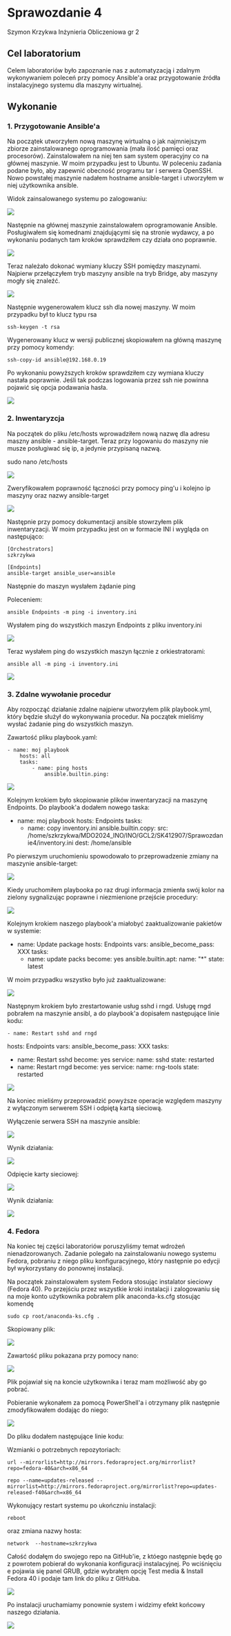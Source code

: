 # Sprawozdanie 4
Szymon Krzykwa
Inżynieria Obliczeniowa gr 2

## Cel laboratorium

Celem laboratoriów było zapoznanie nas z automatyzacją i zdalnym wykonywaniem poleceń przy pomocy Ansible'a oraz przygotowanie źródła instalacyjnego systemu dla maszyny wirtualnej.

## Wykonanie

### 1. Przygotowanie Ansible'a

Na początek utworzyłem nową maszynę wirtualną o jak najmniejszym zbiorze zainstalowanego oprogramowania (mała ilość pamięci oraz procesorów). Zainstalowałem na niej ten sam system operacyjny co na głównej maszynie. W moim przypadku jest to Ubuntu. W poleceniu zadania podane było, aby zapewnić obecność programu tar i serwera OpenSSH. Nowo powstałej maszynie nadałem hostname ansible-target i utworzyłem w niej użytkownika ansible. 

Widok zainsalowanego systemu po zalogowaniu:

![](./screeny/ansible.png)

Następnie na głównej maszynie zainstalowałem oprogramowanie Ansible. Posługiwałem się komednami znajdującymi się na stronie wydawcy, a po wykonaniu podanych tam kroków sprawdziłem czy działa ono poprawnie.

![](./screeny/ansible-version.png)

Teraz należało dokonać wymiany kluczy SSH pomiędzy maszynami. Najpierw przełączyłem tryb maszyny ansible na tryb Bridge, aby maszyny mogły się znaleźć. 

![](./screeny/bridge.png)

Następnie wygenerowałem klucz ssh dla nowej maszyny. W moim przypadku był to klucz typu rsa

    ssh-keygen -t rsa

Wygenerowany klucz w wersji publicznej skopiowałem na główną maszynę przy pomocy komendy:

    ssh-copy-id ansible@192.168.0.19

Po wykonaniu powyższych kroków sprawdziłem czy wymiana kluczy nastała poprawnie. Jeśli tak podczas logowania przez ssh nie powinna pojawić się opcja podawania hasła.

![](./screeny/ansible-ssh.png)

### 2. Inwentaryzcja

Na początek do pliku /etc/hosts wprowadziłem nową nazwę dla adresu maszny ansible - ansible-target. Teraz przy logowaniu do maszyny nie musze posługiwać się ip, a jedynie przypisaną nazwą. 

sudo nano /etc/hosts

![](./screeny/ansible-target.png)

Zweryfikowałem poprawność łączności przy pomocy ping'u i kolejno ip maszyny oraz nazwy ansible-target

![](./screeny/ping.png)

Następnie przy pomocy dokumentacji ansible stowrzyłem plik inwentaryzacji. W moim przypadku jest on w formacie INI i wygląda on następująco: 

    [Orchestrators]
    szkrzykwa

    [Endpoints]
    ansible-target ansible_user=ansible

Następnie do maszyn wysłałem żądanie ping

Poleceniem:

    ansible Endpoints -m ping -i inventory.ini

Wysłałem ping do wszystkich maszyn Endpoints z pliku inventory.ini

![](./screeny/inventory-ping.png)

Teraz wysłałem ping do wszystkich maszyn łącznie z orkiestratorami:

    ansible all -m ping -i inventory.ini

![](./screeny/ping-all.png)

### 3. Zdalne wywołanie procedur

Aby rozpocząć działanie zdalne najpierw utworzyłem plik playbook.yml, który będzie służył do wykonywania procedur. Na początek mieliśmy wysłać żadanie ping do wszystkich maszyn.

Zawartość pliku playbook.yaml:

    - name: moj playbook
        hosts: all
        tasks:
            - name: ping hosts
                ansible.builtin.ping:

![](./screeny/playbook-ping.png)

Kolejnym krokiem było skopiowanie plików inwentaryzacji na maszynę Endpoints. Do playbook'a dodałem nowego taska:

- name: moj playbook
  hosts: Endpoints
  tasks:
  - name: copy inventory.ini
    ansible.builtin.copy:
      src: /home/szkrzykwa/MDO2024_INO/INO/GCL2/SK412907/Sprawozdanie4/inventory.ini
      dest: /home/ansible

Po pierwszym uruchomieniu spowodowało to przeprowadzenie zmiany na maszynie ansible-target:

![](./screeny/playbook-copy1.png)

Kiedy uruchomiłem playbooka po raz drugi informacja zmienła swój kolor na zielony sygnalizując poprawne i niezmienione przejście procedury:

![](./screeny/playbook-copy2.png)

Kolejnym krokiem naszego playbook'a miałobyć zaaktualizowanie pakietów w systemie:

- name: Update package
  hosts: Endpoints
  vars:
    ansible_become_pass: XXX
  tasks:
  - name: update packs
    become: yes
    ansible.builtin.apt:
      name: "*"
      state: latest

W moim przypadku wszystko było już zaaktualizowane:

![](./screeny/playbook-update.png)

Następnym krokiem było zrestartowanie usług sshd i rngd. Usługę rngd pobrałem na maszynie ansibl, a do playbook'a dopisałem następujące linie kodu:

    - name: Restart sshd and rngd
  hosts: Endpoints
  vars:
    ansible_become_pass: XXX
  tasks:
  - name: Restart sshd
    become: yes
    service:
      name: sshd
      state: restarted
  - name: Restart rngd
    become: yes
    service:
      name: rng-tools
      state: restarted

![](./screeny/restart.png)

Na koniec mieliśmy przeprowadzić powyższe operacje względem maszyny z wyłączonym serwerem SSH i odpiętą kartą sieciową. 

Wyłączenie serwera SSH na maszynie ansible:

![](./screeny/ssh-off.png)

Wynik działania:

![](./screeny/ssh-off2.png)

Odpięcie karty sieciowej:

![](./screeny/karta-off.png)


Wynik działania:

![](./screeny/karta-off2.png)

### 4. Fedora

Na koniec tej części laboratoriów poruszyliśmy temat wdrożeń nienadzorowanych. Zadanie polegało na zainstalowaniu nowego systemu Fedora, pobraniu z niego pliku konfiguracyjnego, który następnie po edycji był wykorzystany do ponownej instalacji.

Na początek zainstalowałem system Fedora stosując instalator sieciowy (Fedora 40). Po przejściu przez wszystkie kroki instalacji i zalogowaniu się na moje konto użytkownika pobrałem plik anaconda-ks.cfg stosując komendę

    sudo cp root/anaconda-ks.cfg .

Skopiowany plik:

![](./screeny/cp.png)

Zawartość pliku pokazana przy pomocy nano:

![](./screeny/anaconda.png)

Plik pojawiał się na koncie użytkownika i teraz mam możliwość aby go pobrać.

Pobieranie wykonałem za pomocą PowerShell'a i otrzymany plik następnie zmodyfikowałem dodając do niego:

![](./screeny/PS.png)

Do pliku dodałem następujące linie kodu:

Wzmianki o potrzebnych repozytoriach:

    url --mirrorlist=http://mirrors.fedoraproject.org/mirrorlist?repo=fedora-40&arch=x86_64 
  
    repo --name=updates-released --mirrorlist=http://mirrors.fedoraproject.org/mirrorlist?repo=updates-released-f40&arch=x86_64

Wykonujący restart systemu po ukończniu instalacji:

    reboot

oraz zmiana nazwy hosta:

    network  --hostname=szkrzykwa

Całość dodałęm do swojego repo na GitHub'ie, z któego następnie będę go z powrotem pobierał do wykonania konfiguracji instalacyjnej. Po wciśnięciu e pojawia się panel GRUB, gdzie wybrałęm opcję Test media & Install Fedora 40 i podaje tam link do pliku z GitHuba. 

![](./screeny/grub.png)

Po instalacji uruchamiamy ponownie system i widzimy efekt końcowy naszego działania.

![](./screeny/happyend.png)